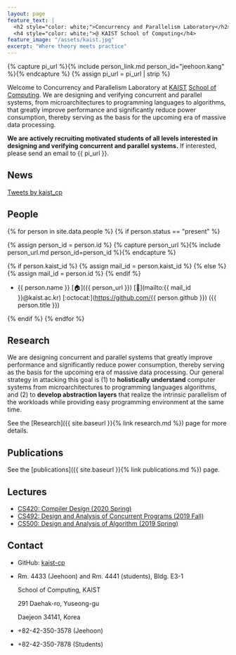 ```yaml
---
layout: page
feature_text: |
  <h2 style="color: white;">Concurrency and Parallelism Laboratory</h2>
  <h4 style="color: white;">@ KAIST School of Computing</h4>
feature_image: "/assets/kaist.jpg"
excerpt: "Where theory meets practice"
---
```


{% capture pi_url %}{% include person_link.md person_id="jeehoon.kang" %}{% endcapture %}
{% assign pi_url = pi_url | strip %}

Welcome to Concurrency and Parallelism Laboratory at [KAIST](https://www.kaist.ac.kr) [School of
Computing](https://cs.kaist.ac.kr). We are designing and verifying concurrent and parallel systems,
from microarchitectures to programming languages to algorithms, that greatly improve performance and
significantly reduce power consumption, thereby serving as the basis for the upcoming era of massive
data processing.

**We are actively recruiting motivated students of all levels interested in designing and verifying
concurrent and parallel systems.** If interested, please send an email to {{ pi_url }}.



## News

<div style="width: 50%; height:auto;">
    <a class="twitter-timeline" href="https://twitter.com/kaist_cp?ref_src=twsrc%5Etfw">Tweets by kaist_cp</a> <script async src="https://platform.twitter.com/widgets.js" charset="utf-8"></script> 
</div>



## People

{% for person in site.data.people %}
{% if person.status == "present" %}

{% assign person_id = person.id %}
{% capture person_url %}{% include person_url.md person_id=person_id %}{% endcapture %}

{% if person.kaist_id %}
{% assign mail_id = person.kaist_id %}
{% else %}
{% assign mail_id = person.id %}
{% endif %}

- {{ person.name }}
  [:house:]({{ person_url }})
  [:e-mail:](mailto:{{ mail_id }}@kaist.ac.kr)
  [:octocat:](https://github.com/{{ person.github }})
  ({{ person.title }})

{% endif %}
{% endfor %}



## Research

We are designing concurrent and parallel systems that greatly improve performance and significantly
reduce power consumption, thereby serving as the basis for the upcoming era of massive data
processing. Our general strategy in attacking this goal is (1) to **holistically understand**
computer systems from microarchitectures to programming languages algorithms, and (2) to **develop
abstraction layers** that realize the intrinsic parallelism of the workloads while providing easy
programming environment at the same time.

See the [Research]({{ site.baseurl }}{% link research.md %}) page for more details.



## Publications

See the [publications]({{ site.baseurl }}{% link publications.md %}) page.


## Lectures

- [CS420: Compiler Design (2020 Spring)](https://github.com/kaist-cp/cs420)
- [CS492: Design and Analysis of Concurrent Programs (2019 Fall)](https://github.com/kaist-cp/cs492-concur)
- [CS500: Design and Analysis of Algorithm (2019 Spring)](https://github.com/kaist-cp/cs500-2019s)



## Contact

- GitHub: [kaist-cp](https://github.com/kaist-cp)

- Rm. 4433 (Jeehoon) and Rm. 4441 (students), Bldg. E3-1

  School of Computing, KAIST

  291 Daehak-ro, Yuseong-gu

  Daejeon 34141, Korea

- +82-42-350-3578 (Jeehoon)
- +82-42-350-7878 (Students)
